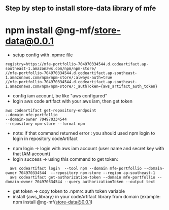 ## Step by step to install store-data library of mfe
# npm install @ng-mf/store-data@0.0.1
- setup config with .npmrc file
```
registry=https://mfe-portfollio-704970334544.d.codeartifact.ap-southeast-1.amazonaws.com/npm/npm-store/
//mfe-portfollio-704970334544.d.codeartifact.ap-southeast-1.amazonaws.com/npm/npm-store/:always-auth=true
//mfe-portfollio-704970334544.d.codeartifact.ap-southeast-1.amazonaws.com/npm/npm-store/:_authToken={aws_artifact_auth_token}
```
- config iam account, be like "aws configured"
- login aws code artifact with your aws iam, then get token
```
aws codeartifact get-repository-endpoint 
--domain mfe-portfollio
--domain-owner 704970334544
--repository npm-store --format npm
```
+  note: if that command returned error : you should used npm login to login in repository codeArtifact 
  - npm login -> login with aws iam account (user name and secret key with that IAM account)
  - login success -> using this command to get token: 
```
  aws codeartifact login  --tool npm --domain mfe-portfollio --domain-owner 704970334544  --repository npm-store --region ap-southeast-1
  aws codeartifact get-authorization-token --domain mfe-portfollio --domain-owner 704970334544 --query authorizationToken --output text
```
- get token -> copy token to .npmrc auth token variable
- install {aws_library} in your codeArtifact library from domain (example: npm install @ng-mf/store-data@0.0.1)
